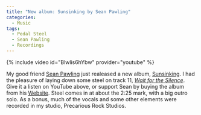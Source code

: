 ```yaml
---
title: "New album: Sunsinking by Sean Pawling"
categories:
  - Music
tags:
  - Pedal Steel
  - Sean Pawling
  - Recordings
---
```


{% include video id="Blwlis6hYbw" provider="youtube" %}

My good friend [Sean Pawling](https://seanpawling.com) just realeased a new album, [Sunsinking](https://seanpawling.com/album/sunsinking). I had the pleasure of laying down some steel on track 11, [*Wait for the Silence*](https://seanpawling.com/track/wait-for-the-silence). Give it a listen on YouTube above, or support Sean by buying the album from his [Website](https://seanpawling.com). Steel comes in at about the 2:25 mark, with a big outro solo. As a bonus, much of the vocals and some other elements were recorded in my studio, Precarious Rock Studios.
